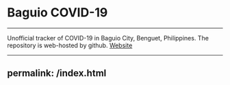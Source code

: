 # Baguio COVID-19
***
Unofficial tracker of COVID-19 in Baguio City, Benguet, Philippines. The repository is web-hosted by github. [Website](https://baguio.covid19.github.io/)

---
permalink: /index.html
---

